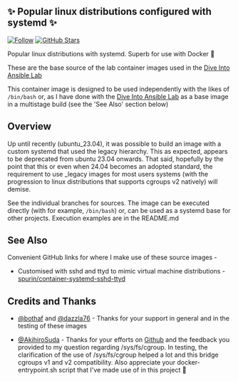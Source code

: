 ## ✨ Popular linux distributions configured with systemd ✨

[![Follow](https://shields.io/twitter/follow/jamesspurin?label=Follow)](https://twitter.com/jamesspurin)
[![GitHub Stars](https://shields.io/docker/pulls/spurin/container-systemd)](https://hub.docker.com/r/spurin/container-systemd)

Popular linux distributions with systemd.  Superb for use with Docker 🐋

These are the base source of the lab container images used in the [Dive Into Ansible Lab](https://github.com/spurin/diveintoansible-lab)

This container image is designed to be used independently with the likes of ```/bin/bash``` or, as I have done with the [Dive Into Ansible Lab](https://github.com/spurin/diveintoansible-lab) as a base image in a multistage build (see the 'See Also' section below)

## Overview

Up until recently (ubuntu_23.04), it was possible to build an image with a custom systemd that used the legacy hierarchy.  This as expected, appears to be deprecated from ubuntu 23.04 onwards.  That said, hopefully by the point that this or even when 24.04 becomes an adopted standard, the requirement to use _legacy images for most users systems (with the progression to linux distributions that supports cgroups v2 natively) will demise.

See the individual branches for sources.  The image can be executed directly (with for example, ```/bin/bash```) or, can be used as a systemd base for other projects.  Execution examples are in the README.md

## See Also

Convenient GitHub links for where I make use of these source images -

* Customised with sshd and ttyd to mimic virtual machine distributions - [spurin/container-systemd-sshd-ttyd](https://github.com/spurin/container-systemd-sshd-ttyd)

## Credits and Thanks

* [@bothaf](https://github.com/bothaf) and [@dazzla76](https://github.com/dazzla76) - Thanks for your support in general and in the testing of these images

* [@AkihiroSuda](https://github.com/AkihiroSuda) - Thanks for your efforts on [Github](https://github.com/AkihiroSuda/containerized-systemd) and the feedback you provided to my question regarding /sys/fs/cgroup.  In testing, the clarification of the use of /sys/fs/cgroup helped a lot and this bridge cgroups v1 and v2 compatibility.  Also appreciate your docker-entrypoint.sh script that I've made use of in this project 🚀
